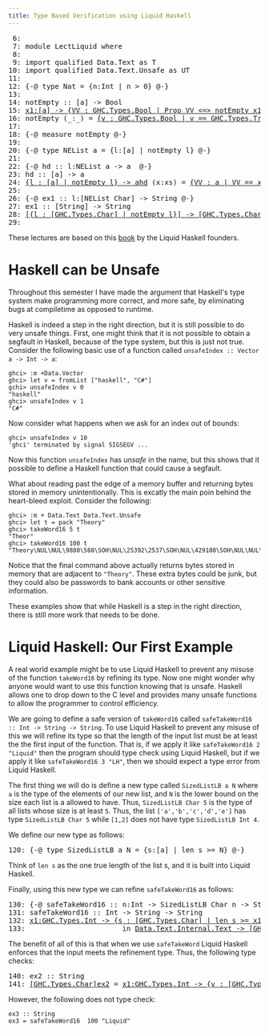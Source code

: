 ```yaml
---
title: Type Based Verification using Liquid Haskell
---
```

<div class="hidden">

<pre><span class=hs-linenum> 6: </span>
<span class=hs-linenum> 7: </span><span class='hs-keyword'>module</span> <span class='hs-conid'>LectLiquid</span> <span class='hs-keyword'>where</span>    
<span class=hs-linenum> 8: </span>
<span class=hs-linenum> 9: </span><span class='hs-keyword'>import</span> <span class='hs-keyword'>qualified</span> <span class='hs-conid'>Data</span><span class='hs-varop'>.</span><span class='hs-conid'>Text</span> <span class='hs-keyword'>as</span> <span class='hs-conid'>T</span>
<span class=hs-linenum>10: </span><span class='hs-keyword'>import</span> <span class='hs-keyword'>qualified</span> <span class='hs-conid'>Data</span><span class='hs-varop'>.</span><span class='hs-conid'>Text</span><span class='hs-varop'>.</span><span class='hs-conid'>Unsafe</span> <span class='hs-keyword'>as</span> <span class='hs-conid'>UT</span>    
<span class=hs-linenum>11: </span>    
<span class=hs-linenum>12: </span><span class='hs-keyword'>{-@</span> <span class='hs-keyword'>type</span> <span class='hs-conid'>Nat</span> <span class='hs-keyglyph'>=</span> <span class='hs-layout'>{</span><span class='hs-varid'>n</span><span class='hs-conop'>:</span><span class='hs-conid'>Int</span> <span class='hs-keyglyph'>|</span> <span class='hs-varid'>n</span> <span class='hs-varop'>&gt;</span> <span class='hs-num'>0</span><span class='hs-layout'>}</span> <span class='hs-keyword'>@-}</span>    
<span class=hs-linenum>13: </span>
<span class=hs-linenum>14: </span><span class='hs-definition'>notEmpty</span> <span class='hs-keyglyph'>::</span> <span class='hs-keyglyph'>[</span><span class='hs-varid'>a</span><span class='hs-keyglyph'>]</span> <span class='hs-keyglyph'>-&gt;</span> <span class='hs-conid'>Bool</span>
<span class=hs-linenum>15: </span><a class=annot href="#"><span class=annottext>x1:[a] -&gt; {VV : GHC.Types.Bool | Prop VV &lt;=&gt; notEmpty x1}</span><span class='hs-definition'>notEmpty</span></a> <span class='hs-conid'>[]</span> <span class='hs-keyglyph'>=</span> <a class=annot href="#"><span class=annottext>{v : GHC.Types.Bool | v == GHC.Types.False}</span><span class='hs-conid'>False</span></a>
<span class=hs-linenum>16: </span><span class='hs-definition'>notEmpty</span> <span class='hs-layout'>(</span><span class='hs-keyword'>_</span><span class='hs-conop'>:</span><span class='hs-keyword'>_</span><span class='hs-layout'>)</span> <span class='hs-keyglyph'>=</span> <a class=annot href="#"><span class=annottext>{v : GHC.Types.Bool | v == GHC.Types.True}</span><span class='hs-conid'>True</span></a>
<span class=hs-linenum>17: </span>                 
<span class=hs-linenum>18: </span><span class='hs-keyword'>{-@</span> <span class='hs-varid'>measure</span> <span class='hs-varid'>notEmpty</span> <span class='hs-keyword'>@-}</span>
<span class=hs-linenum>19: </span>
<span class=hs-linenum>20: </span><span class='hs-keyword'>{-@</span> <span class='hs-keyword'>type</span> <span class='hs-conid'>NEList</span> <span class='hs-varid'>a</span> <span class='hs-keyglyph'>=</span> <span class='hs-layout'>{</span><span class='hs-varid'>l</span><span class='hs-conop'>:</span><span class='hs-keyglyph'>[</span><span class='hs-varid'>a</span><span class='hs-keyglyph'>]</span> <span class='hs-keyglyph'>|</span> <span class='hs-varid'>notEmpty</span> <span class='hs-varid'>l</span><span class='hs-layout'>}</span> <span class='hs-keyword'>@-}</span>
<span class=hs-linenum>21: </span>
<span class=hs-linenum>22: </span><span class='hs-keyword'>{-@</span> <span class='hs-varid'>hd</span> <span class='hs-keyglyph'>::</span> <span class='hs-varid'>l</span><span class='hs-conop'>:</span><span class='hs-conid'>NEList</span> <span class='hs-varid'>a</span> <span class='hs-keyglyph'>-&gt;</span> <span class='hs-varid'>a</span>  <span class='hs-keyword'>@-}</span>
<span class=hs-linenum>23: </span><span class='hs-definition'>hd</span> <span class='hs-keyglyph'>::</span> <span class='hs-keyglyph'>[</span><span class='hs-varid'>a</span><span class='hs-keyglyph'>]</span> <span class='hs-keyglyph'>-&gt;</span> <span class='hs-varid'>a</span>
<span class=hs-linenum>24: </span><a class=annot href="#"><span class=annottext>{l : [a] | notEmpty l} -&gt; a</span><span class='hs-definition'>hd</span></a> <span class='hs-layout'>(</span><span class='hs-varid'>x</span><span class='hs-conop'>:</span><span class='hs-varid'>xs</span><span class='hs-layout'>)</span> <span class='hs-keyglyph'>=</span> <a class=annot href="#"><span class=annottext>{VV : a | VV == x}</span><span class='hs-varid'>x</span></a>            
<span class=hs-linenum>25: </span>
<span class=hs-linenum>26: </span><span class='hs-keyword'>{-@</span> <span class='hs-varid'>ex1</span> <span class='hs-keyglyph'>::</span> <span class='hs-varid'>l</span><span class='hs-conop'>:</span><span class='hs-keyglyph'>[</span><span class='hs-conid'>NEList</span> <span class='hs-conid'>Char</span><span class='hs-keyglyph'>]</span> <span class='hs-keyglyph'>-&gt;</span> <span class='hs-conid'>String</span> <span class='hs-keyword'>@-}</span>
<span class=hs-linenum>27: </span><span class='hs-definition'>ex1</span> <span class='hs-keyglyph'>::</span> <span class='hs-keyglyph'>[</span><span class='hs-conid'>String</span><span class='hs-keyglyph'>]</span> <span class='hs-keyglyph'>-&gt;</span> <span class='hs-conid'>String</span>
<span class=hs-linenum>28: </span><a class=annot href="#"><span class=annottext>[{l : [GHC.Types.Char] | notEmpty l}] -&gt; [GHC.Types.Char]</span><span class='hs-definition'>ex1</span></a> <a class=annot href="#"><span class=annottext>[{l : [GHC.Types.Char] | notEmpty l}]</span><span class='hs-varid'>l</span></a> <span class='hs-keyglyph'>=</span> <a class=annot href="#"><span class=annottext>x1:[{v : [GHC.Types.Char] | notEmpty v &amp;&amp; notEmpty v &amp;&amp; len v &gt;= 0}] -&gt; {v : [GHC.Types.Char] | len v == len x1}</span><span class='hs-varid'>map</span></a> <a class=annot href="#"><span class=annottext>{v : [a] | notEmpty v} -&gt; a</span><span class='hs-varid'>hd</span></a> <a class=annot href="#"><span class=annottext>{v : [{v : [GHC.Types.Char] | notEmpty v}] | v == l}</span><span class='hs-varid'>l</span></a>
<span class=hs-linenum>29: </span>
</pre>
</div>

These lectures are based on this
[book](http://ucsd-progsys.github.io/liquidhaskell-tutorial/book.pdf)
by the Liquid Haskell founders.

Haskell can be Unsafe
=====================

Throughout this semester I have made the argument that Haskell's type
system make programming more correct, and more safe, by eliminating
bugs at compiletime as opposed to runtime.

Haskell is indeed a step in the right direction, but it is still
possible to do very unsafe things.  First, one might think that it is
not possible to obtain a segfault in Haskell, because of the type
system, but this is just not true.  Consider the following basic use
of a function called `unsafeIndex :: Vector a -> Int -> a`:

~~~~~~~~~~~~~~~~~~~~~~~~~~~~~~~~~~~~~~~~~~~~~~~~.{haskell}
ghci> :m +Data.Vector
ghci> let v = fromList ["haskell", "C#"]
gchi> unsafeIndex v 0
"haskell"
ghci> unsafeIndex v 1
"C#"
~~~~~~~~~~~~~~~~~~~~~~~~~~~~~~~~~~~~~~~~~~~~~~~~

Now consider what happens when we ask for an index out of bounds:

~~~~~~~~~~~~~~~~~~~~~~~~~~~~~~~~~~~~~~~~~~~~~~~~.{haskell}
ghci> unsafeIndex v 10
'ghci' terminated by signal SIGSEGV ...
~~~~~~~~~~~~~~~~~~~~~~~~~~~~~~~~~~~~~~~~~~~~~~~~

Now this function `unsafeIndex` has *unsafe* in the name, but this
shows that it possible to define a Haskell function that could cause a
segfault.

What about reading past the edge of a memory buffer and returning
bytes stored in memory unintentionally. This is excatly the main poin
behind the heart-bleed exploit. Consider the following:

~~~~~~~~~~~~~~~~~~~~~~~~~~~~~~~~~~~~~~~~~~~~~~~~.{haskell}
ghci> :m + Data.Text Data.Text.Unsafe
ghci> let t = pack "Theory"
ghci> takeWord16 5 t
"Theor"
ghci> takeWord16 100 t
"Theory\NUL\NUL\9880\588\SOH\NUL\25392\2537\SOH\NUL\429108\SOH\NUL\NUL\NUL\NUL\NUL\ENQ\NUL\NUL\NUL\46792[\SOH\NUL\31515\835\SOH\NUL\53497\2100\SOH\NUL\741428\SOH\NUL\11868\24832\NUL\NUL\46792[\SOH\NUL\31515\835\SOH\NUL\53497\2100\SOH\NUL\757812\SOH\NUL\13156\24832\NUL\NUL\50168\637\SOH\NUL\774196\SOH\NUL\790580\SOH\NUL\33979\854\SOH\NUL\830516\SOH\NUL\17409\1652\SOH\NUL\17409\1652\SOH\NUL\41801\1552\SOH\NUL"
~~~~~~~~~~~~~~~~~~~~~~~~~~~~~~~~~~~~~~~~~~~~~~~~

Notice that the final command above actually returns bytes stored in
memory that are adjacent to `"Theory"`.  These extra bytes could be
junk, but they could also be passwords to bank accounts or other
sensitive information.

These examples show that while Haskell is a step in the right
direction, there is still more work that needs to be done.

Liquid Haskell: Our First Example
==================================

A real world example might be to use Liquid Haskell to prevent any
misuse of the function `takeWord16` by refining its type.  Now one
might wonder why anyone would want to use this function knowing that
is unsafe.  Haskell allows one to drop down to the C level and
provides many unsafe functions to allow the programmer to control
efficiency.

We are going to define a safe version of `takeWord16` called
`safeTakeWord16 :: Int -> String -> String`.  To use Liquid Haskell to
prevent any misuse of this we will refine its type so that the length
of the input list must be at least the the first input of the
function.  That is, if we apply it like `safeTakeWord16 2 "Liquid"`
then the program should type check using Liquid Haskell, but if we
apply it like `safeTakeWord16 3 "LH"`, then we should expect a type
error from Liquid Haskell.

The first thing we will do is define a new type called `SizedListLB a
N` where `a` is the type of the elements of our new list, and `N` is
the lower bound on the size each list is a allowed to have.  Thus,
`SizedListLB Char 5` is the type of all lists whose size is at least
`5`.  Thus, the list `['a','b','c','d','e']` has type `SizedListLB
Char 5` while `[1,2]` does not have type `SizedListLB Int 4`.

We define our new type as follows:


<pre><span class=hs-linenum>120: </span><span class='hs-keyword'>{-@</span> <span class='hs-keyword'>type</span> <span class='hs-conid'>SizedListLB</span> <span class='hs-varid'>a</span> <span class='hs-conid'>N</span> <span class='hs-keyglyph'>=</span> <span class='hs-layout'>{</span><span class='hs-varid'>s</span><span class='hs-conop'>:</span><span class='hs-keyglyph'>[</span><span class='hs-varid'>a</span><span class='hs-keyglyph'>]</span> <span class='hs-keyglyph'>|</span> <span class='hs-varid'>len</span> <span class='hs-varid'>s</span> <span class='hs-varop'>&gt;=</span> <span class='hs-conid'>N</span><span class='hs-layout'>}</span> <span class='hs-keyword'>@-}</span> 
</pre>

Think of `len s` as the one true length of the list s, and it is built
into Liquid Haskell.

Finally, using this new type we can refine `safeTakeWord16` as
follows:


<pre><span class=hs-linenum>130: </span><span class='hs-keyword'>{-@</span> <span class='hs-varid'>safeTakeWord16</span> <span class='hs-keyglyph'>::</span> <span class='hs-varid'>n</span><span class='hs-conop'>:</span><span class='hs-conid'>Int</span> <span class='hs-keyglyph'>-&gt;</span> <span class='hs-conid'>SizedListLB</span> <span class='hs-conid'>Char</span> <span class='hs-varid'>n</span> <span class='hs-keyglyph'>-&gt;</span> <span class='hs-conid'>String</span> <span class='hs-keyword'>@-}</span>
<span class=hs-linenum>131: </span><span class='hs-definition'>safeTakeWord16</span> <span class='hs-keyglyph'>::</span> <span class='hs-conid'>Int</span> <span class='hs-keyglyph'>-&gt;</span> <span class='hs-conid'>String</span> <span class='hs-keyglyph'>-&gt;</span> <span class='hs-conid'>String</span>
<span class=hs-linenum>132: </span><a class=annot href="#"><span class=annottext>x1:GHC.Types.Int -&gt; {s : [GHC.Types.Char] | len s &gt;= x1} -&gt; [GHC.Types.Char]</span><span class='hs-definition'>safeTakeWord16</span></a> <a class=annot href="#"><span class=annottext>GHC.Types.Int</span><span class='hs-varid'>n</span></a> <a class=annot href="#"><span class=annottext>{s : [GHC.Types.Char] | len s &gt;= n}</span><span class='hs-varid'>s</span></a> <span class='hs-keyglyph'>=</span> <span class='hs-keyword'>let</span> <a class=annot href="#"><span class=annottext>Data.Text.Internal.Text</span><span class='hs-varid'>t</span></a> <span class='hs-keyglyph'>=</span> <a class=annot href="#"><span class=annottext>[GHC.Types.Char] -&gt; Data.Text.Internal.Text</span><span class='hs-conid'>T</span></a><span class='hs-varop'>.</span><span class='hs-varid'>pack</span> <a class=annot href="#"><span class=annottext>{v : [GHC.Types.Char] | v == s}</span><span class='hs-varid'>s</span></a>
<span class=hs-linenum>133: </span>                      <span class='hs-keyword'>in</span> <a class=annot href="#"><span class=annottext>Data.Text.Internal.Text -&gt; [GHC.Types.Char]</span><span class='hs-varid'>show</span></a> <span class='hs-varop'>$</span> <a class=annot href="#"><span class=annottext>GHC.Types.Int -&gt; Data.Text.Internal.Text -&gt; Data.Text.Internal.Text</span><span class='hs-conid'>UT</span></a><span class='hs-varop'>.</span><span class='hs-varid'>takeWord16</span> <a class=annot href="#"><span class=annottext>{v : GHC.Types.Int | v == n}</span><span class='hs-varid'>n</span></a> <a class=annot href="#"><span class=annottext>{v : Data.Text.Internal.Text | v == t}</span><span class='hs-varid'>t</span></a>
</pre>

The benefit of all of this is that when we use `safeTakeWord` Liquid
Haskell enforces that the input meets the refinement type.  Thus, the
following type checks:

<pre><span class=hs-linenum>140: </span><span class='hs-definition'>ex2</span> <span class='hs-keyglyph'>::</span> <span class='hs-conid'>String</span>
<span class=hs-linenum>141: </span><a class=annot href="#"><span class=annottext>[GHC.Types.Char]</span><span class='hs-definition'>ex2</span></a> <span class='hs-keyglyph'>=</span> <a class=annot href="#"><span class=annottext>x1:GHC.Types.Int -&gt; {v : [GHC.Types.Char] | len v &gt;= x1} -&gt; [GHC.Types.Char]</span><span class='hs-varid'>safeTakeWord16</span></a> <a class=annot href="#"><span class=annottext>GHC.Types.Int</span><span class='hs-num'>2</span></a> <a class=annot href="#"><span class=annottext>[GHC.Types.Char]</span><span class='hs-str'>"Liquid"</span></a>
</pre>

However, the following does not type check:

~~~~~~~~~~~~~~~~~~~~~~~~~~~~~~~~~~~~~~~~.{haskell}
ex3 :: String
ex3 = safeTakeWord16  100 "Liquid"
~~~~~~~~~~~~~~~~~~~~~~~~~~~~~~~~~~~~~~~~